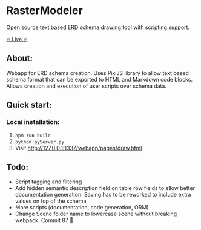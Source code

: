 # RasterModeler
Open source text based ERD schema drawing tool with scripting support.

[🔥 Live 🔥](https://oskar-anderson.github.io/RasterModeler/pages/draw.html)
  

## About:
Webapp for ERD schema creation. Uses PixiJS library to allow text based schema format that can be exported to HTML and Markdown code blocks. Allows creation and execution of user scripts over schema data.

## Quick start:

### Local installation:
1. `npm run build`
2. `python pyServer.py`
3. Visit http://127.0.0.1:1337/webapp/pages/draw.html

## Todo:
* Script tagging and filtering
* Add hidden semantic description field on table row fields to allow better documentation generation. Saving has to be reworked to include extra values on top of the schema
* More scripts (documentation, code generation, ORM)
* Change Scene folder name to lowercase scene without breaking webpack. Commit 87 💩